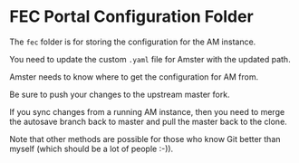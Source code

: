 # FEC Portal Configuration Folder

The `fec` folder is for storing the configuration for the AM instance.

You need to update the custom `.yaml` file for Amster with the updated path.

Amster needs to know where to get the configuration for AM from.

Be sure to push your changes to the upstream master fork.

If you sync changes from a running AM instance, then you need to merge the autosave branch back to master and pull the master back to the clone.

Note that other methods are possible for those who know Git better than myself (which should be a lot of people :-)).


